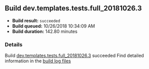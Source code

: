 ## Build dev.templates.tests.full_20181026.3
- **Build result:** `succeeded`
- **Build queued:** 10/26/2018 10:34:09 AM
- **Build duration:** 142.80 minutes
### Details
Build [dev.templates.tests.full_20181026.3](https://winappstudio.visualstudio.com/web/build.aspx?pcguid=a4ef43be-68ce-4195-a619-079b4d9834c2&builduri=vstfs%3a%2f%2f%2fBuild%2fBuild%2f26477) succeeded
Find detailed information in the [build log files](https://uwpctdiags.blob.core.windows.net/buildlogs/dev.templates.tests.full_20181026.3_logs.zip)
